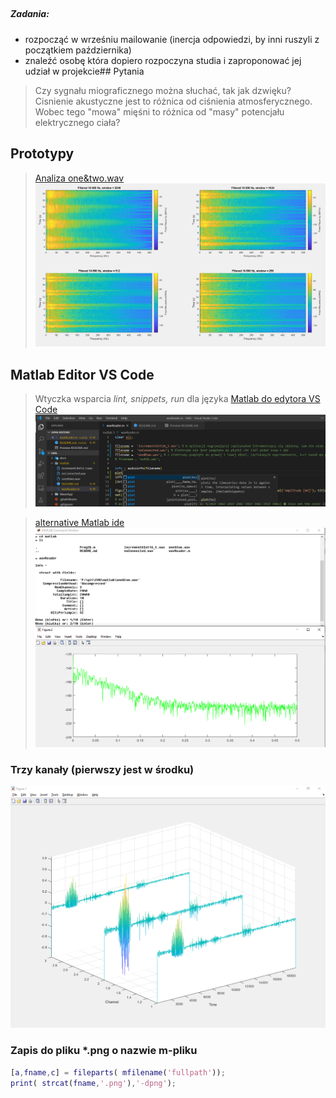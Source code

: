 ##
##### Zadania:
- rozpocząć w wrześniu mailowanie (inercja odpowiedzi, by inni ruszyli z początkiem października)
- znaleźć osobę która dopiero rozpoczyna studia i zaproponować jej udział w projekcie## Pytania

> Czy sygnału miograficznego można słuchać, tak jak dzwięku? Cisnienie akustyczne jest to różnica od ciśnienia atmosferycznego. Wobec tego "mowa" mięśni to różnica od "masy" potencjału elektrycznego ciała?

## Prototypy

>[Analiza one&two.wav
![aMi](../docs/512w.png)](https://htmlpreview.github.io/?https://raw.githubusercontent.com/informacja/EMG/master/matlab/Spectral%20Analysis/Prog2b.html)

## Matlab Editor VS Code 

> Wtyczka wsparcia *lint, snippets, run* dla języka [Matlab do edytora VS Code
![Snippets](../docs/mSnippets.png)](https://marketplace.visualstudio.com/items?itemName=bat67.matlab-extension-pack#review-details)

>[alternative Matlab ide
![aMi](../docs/aMi.png)](https://marketplace.visualstudio.com/items?itemName=marmottet.ami) 

### Trzy kanały (pierwszy jest w środku)
<img src="../docs/matlabWaterfall.png">
 
### Zapis do pliku \*.png o nazwie m-pliku
```matlab
[a,fname,c] = fileparts( mfilename('fullpath')); 
print( strcat(fname,'.png'),'-dpng');
```
